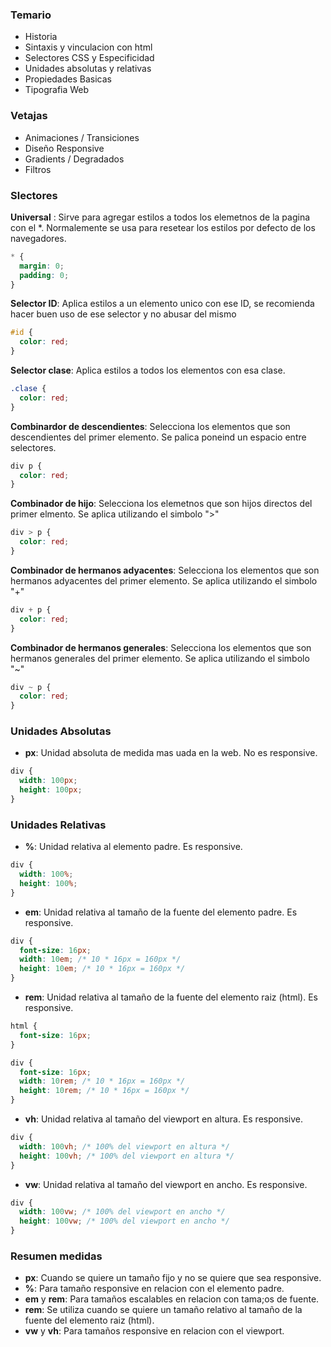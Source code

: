 ### Temario

- Historia
- Sintaxis y vinculacion con html
- Selectores CSS y Especificidad
- Unidades absolutas y relativas
- Propiedades Basicas
- Tipografia Web

### Vetajas

- Animaciones / Transiciones
- Diseño Responsive
- Gradients / Degradados
- Filtros

### Slectores

**Universal** : Sirve para agregar estilos a todos los elemetnos de la pagina con el \*. Normalemente se usa para resetear los estilos por defecto de los navegadores.

```css
* {
  margin: 0;
  padding: 0;
}
```

**Selector ID**: Aplica estilos a un elemento unico con ese ID, se recomienda hacer buen uso de ese selector y no abusar del mismo

```css
#id {
  color: red;
}
```

**Selector clase**: Aplica estilos a todos los elementos con esa clase.

```css
.clase {
  color: red;
}
```

**Combinardor de descendientes**: Selecciona los elementos que son descendientes del primer elemento. Se palica poneind un espacio entre selectores.

```css
div p {
  color: red;
}
```

**Combinador de hijo**: Selecciona los elemetnos que son hijos directos del primer elmento. Se aplica utilizando el simbolo ">"

```css
div > p {
  color: red;
}
```

**Combinador de hermanos adyacentes**: Selecciona los elementos que son hermanos adyacentes del primer elemento. Se aplica utilizando el simbolo "+"

```css
div + p {
  color: red;
}
```

**Combinador de hermanos generales**: Selecciona los elementos que son hermanos generales del primer elemento. Se aplica utilizando el simbolo "~"

```css
div ~ p {
  color: red;
}
```

### Unidades Absolutas

- **px**: Unidad absoluta de medida mas uada en la web. No es responsive.

```css
div {
  width: 100px;
  height: 100px;
}
```

### Unidades Relativas

- **%**: Unidad relativa al elemento padre. Es responsive.

```css
div {
  width: 100%;
  height: 100%;
}
```

- **em**: Unidad relativa al tamaño de la fuente del elemento padre. Es responsive.

```css
div {
  font-size: 16px;
  width: 10em; /* 10 * 16px = 160px */
  height: 10em; /* 10 * 16px = 160px */
}
```

- **rem**: Unidad relativa al tamaño de la fuente del elemento raiz (html). Es responsive.

```css
html {
  font-size: 16px;
}

div {
  font-size: 16px;
  width: 10rem; /* 10 * 16px = 160px */
  height: 10rem; /* 10 * 16px = 160px */
}
```

- **vh**: Unidad relativa al tamaño del viewport en altura. Es responsive.

```css
div {
  width: 100vh; /* 100% del viewport en altura */
  height: 100vh; /* 100% del viewport en altura */
}
```

- **vw**: Unidad relativa al tamaño del viewport en ancho. Es responsive.

```css
div {
  width: 100vw; /* 100% del viewport en ancho */
  height: 100vw; /* 100% del viewport en ancho */
}
```

### Resumen medidas

- **px**: Cuando se quiere un tamaño fijo y no se quiere que sea responsive.
- **%**: Para tamaño responsive en relacion con el elemento padre.
- **em** y **rem**: Para tamaños escalables en relacion con tama;os de fuente.
- **rem**: Se utiliza cuando se quiere un tamaño relativo al tamaño de la fuente del elemento raiz (html).
- **vw** y **vh**: Para tamaños responsive en relacion con el viewport.
